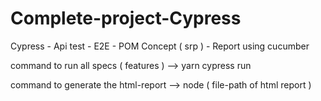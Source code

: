 # Complete-project-Cypress
Cypress - Api test - E2E  -  POM Concept ( srp )  - Report using cucumber 

command to run all specs ( features ) --> yarn cypress run


command to generate the html-report --> node ( file-path of html report )

